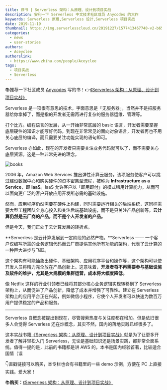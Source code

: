 ```yaml
---
title: 荐书 | Serverless 架构：从原理、设计到项目实战
description: 安利一下 Serverless 中文技术社区成员 Anycodes 的大作
keywords: Serverless 原理,Serverless 设计,Serverless 项目实战
date: 2019-11-19
thumbnail: https://img.serverlesscloud.cn/20191227/1577413467740-v2-b65fcb6a94208a494005fc0c40a99eb6_1200x500.jpg
categories:
  - news
  - user-stories
authors:
  - Aceyclee
authorslink:
  - https://www.zhihu.com/people/Aceyclee
tags:
  - 项目实战
  - Serverless
---
```


📚推荐一下社区成员 [Anycodes](https://github.com/anycodes) 写的书！👉[《Serverless 架构：从原理、设计到项目实战》](https://item.jd.com/12592747.html?cu=true&utm_source=kong&utm_medium=tuiguang&utm_campaign=t_1001542270_1001895103_0_1912401775&utm_term=3380c6c4d9f24f5c84a305328060c402)

Serverless 是一项很有意思的技术，字面意思是「无服务器」，当然并不是把服务器给你拿掉了，而是指的开发者无需再进行复杂的服务器运维、管理等。

打个比方。编程语言的发展，从一开始非常底层的 basic 语言，开发者需要掌握底层硬件的知识才能写好代码，到现在非常常见的面向对象语言，开发者再也不用关心底层的编译，而只需要关注功能实现的语句即可。

Serverless 亦如此，现在的开发者只需要关注业务代码就可以了，而不需要关心底层资源。这是一种非常先进的理念。

![books](https://img.serverlesscloud.cn/20191227/1577413467735-v2-b65fcb6a94208a494005fc0c40a99eb6_1200x500.jpg)

2006 年，Amazon Web Services 推出弹性计算云服务，该项服务使客户可以跳过建设数据中心和购买硬件的资本密集型流程，被称为 **Infrastructure as a Service**，即 **IaaS**。IaaS 允许客户以「即用即付」的模式租用计算能力，从而可以面向更广泛的客户开放应用开发所必需的基础设施。

然而，应用程序仍然需要在硬件上构建，同时需要运行相关的后端系统，这同样需要大型工程团队全身心投入和关注后端基础设施，而不是只关注产品创新等。**云计算仍然是云厂商的产品，而不是个人开发者的产品。**

但是今天，我们正处于云计算发展的转折点。

**Serverless 是云计算发展到一定阶段的必然产物。**Serverless —— 一个客户仅编写所需的业务逻辑代码而云厂商提供其他所有功能的架构，代表了云计算的一种巨大进步与飞跃。

这个架构有可能抽象出硬件、基础架构、应用程序平台和操作等，这个架构可以使开发人员将精力完全放在产品创新上。这意味着，**开发者将不再需要参与基础设施及软件的维护，尤其是大规模的集群运营，成本将大幅度降低。**

像 Netflix 这样的行业引领者已经将其部分核心业务逻辑实现转移到了 Serverless 架构上，从而促进了产品创新，降低了成本并增强了可靠性。建立在 Serverless 架构上的应用平台正在兴起，例如微信小程序，它使个人开发者可以快速为数百万用户提供稳定的产品和服务。

* * *

Serverless 自概念被提出到现在，尽管搜索热度与关注度都在增加。但是依旧很多人会觉得 Serverless 还在炒概念，其实不然，国内的落地实践已经很多了。

这本实战书籍[《Serverless 架构：从原理、设计到项目实战》](https://item.jd.com/12592747.html?cu=true&utm_source=kong&utm_medium=tuiguang&utm_campaign=t_1001542270_1001895103_0_1912401775&utm_term=3380c6c4d9f24f5c84a305328060c402)就是为了让更多开发者了解并轻松入门 Serverless，无论是基础知识还是场景实践，都非常全面系统。值得一提的是，此前的书籍都是讲 AWS 的，本书是国内经验首著，比较适合国情（误

👇直戳链接可以购买，本专栏也会有书籍里的一些 demo 示例，方便在 PC 上直接实践。爱大家！

📚**购买：**[《Serverless 架构：从原理、设计到项目实战》](https://item.jd.com/12592747.html?cu=true&utm_source=kong&utm_medium=tuiguang&utm_campaign=t_1001542270_1001895103_0_1912401775&utm_term=3380c6c4d9f24f5c84a305328060c402)
